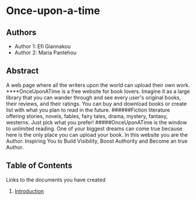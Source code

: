 # Once-upon-a-time

## Authors

- Author 1: Efi Giannakou
- Author 2: Maria Pantehou

## Abstract

A web page where all the writers upon the world can upload their own work.
****OnceUponATime is a free website for book lovers. Imagine it as a large library that you can wander through and see every user's original books, their reviews, and their ratings. You can buy and download books or create list with what you plan to read in the future.
######Fiction literature offering stories, novels, fables, fairy tales, drama, mystery, fantasy, westerns. Just pick what you prefer!
#####OnceUponATime is the window to unlimited reading.
One of your biggest dreams can come true because here is the only place you can upload your book. 
In this website you are the Author.
Inspiring You to Build Visibility, Boost Authority and Become an true Author.

## Table of Contents

Links to the documents you have created

  1. [Introduction](https://github.com/efou/Once-upon-a-time/blob/master/documentation/intro.md)

